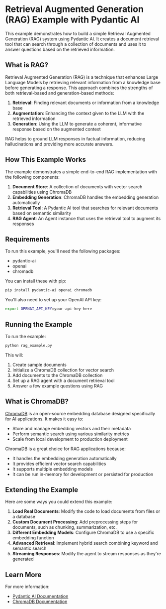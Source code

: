# Retrieval Augmented Generation (RAG) Example with Pydantic AI

This example demonstrates how to build a simple Retrieval Augmented Generation (RAG) system using Pydantic AI. It creates a document retrieval tool that can search through a collection of documents and uses it to answer questions based on the retrieved information.

## What is RAG?

Retrieval Augmented Generation (RAG) is a technique that enhances Large Language Models by retrieving relevant information from a knowledge base before generating a response. This approach combines the strengths of both retrieval-based and generation-based methods:

1. **Retrieval**: Finding relevant documents or information from a knowledge base
2. **Augmentation**: Enhancing the context given to the LLM with the retrieved information
3. **Generation**: Using the LLM to generate a coherent, informative response based on the augmented context

RAG helps to ground LLM responses in factual information, reducing hallucinations and providing more accurate answers.

## How This Example Works

The example demonstrates a simple end-to-end RAG implementation with the following components:

1. **Document Store**: A collection of documents with vector search capabilities using ChromaDB
2. **Embedding Generation**: ChromaDB handles the embedding generation automatically
3. **Retrieval Tool**: A Pydantic AI tool that searches for relevant documents based on semantic similarity
4. **RAG Agent**: An Agent instance that uses the retrieval tool to augment its responses

## Requirements

To run this example, you'll need the following packages:

- pydantic-ai
- openai
- chromadb

You can install these with pip:

```bash
pip install pydantic-ai openai chromadb
```

You'll also need to set up your OpenAI API key:

```bash
export OPENAI_API_KEY=your-api-key-here
```

## Running the Example

To run the example:

```bash
python rag_example.py
```

This will:
1. Create sample documents
2. Initialize a ChromaDB collection for vector search
3. Add documents to the ChromaDB collection
4. Set up a RAG agent with a document retrieval tool
5. Answer a few example questions using RAG

## What is ChromaDB?

[ChromaDB](https://docs.trychroma.com/docs/overview/introduction) is an open-source embedding database designed specifically for AI applications. It makes it easy to:

- Store and manage embedding vectors and their metadata
- Perform semantic search using various similarity metrics
- Scale from local development to production deployment

ChromaDB is a great choice for RAG applications because:
- It handles the embedding generation automatically
- It provides efficient vector search capabilities
- It supports multiple embedding models
- It can be run in-memory for development or persisted for production

## Extending the Example

Here are some ways you could extend this example:

1. **Load Real Documents**: Modify the code to load documents from files or a database
2. **Custom Document Processing**: Add preprocessing steps for documents, such as chunking, summarization, etc.
3. **Different Embedding Models**: Configure ChromaDB to use a specific embedding function
4. **Advanced Retrieval**: Implement hybrid search combining keyword and semantic search
5. **Streaming Responses**: Modify the agent to stream responses as they're generated

## Learn More

For more information:
- [Pydantic AI Documentation](https://ai.pydantic.dev/)
- [ChromaDB Documentation](https://docs.trychroma.com/docs/overview/introduction) 